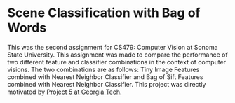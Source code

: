 # Scene Classification with Bag of Words

<p>This was the second assignment for CS479: Computer Vision at Sonoma State University. This assignment was made to compare the performance of two different feature and classifier combinations in the context of computer visions. The two combinations are as follows: Tiny Image Features combined with Nearest Neighbor Classifier and Bag of Sift Features combined with Nearest Neighbor Classifier. This project was directly motivated by <a href="https://dellaert.github.io/19F-4476/proj5.html">Project 5 at Georgia Tech.</a> </p>

